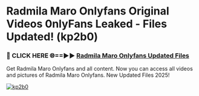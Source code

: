 # Radmila Maro Onlyfans Original Videos 0nlyFans Leaked - Files Updated! (kp2b0)

<h3>🔴 CLICK HERE 🌐==►► <a href="https://tinyurl.com/ehrbuxhb" rel="nofollow">Radmila Maro Onlyfans Updated Files</a></h3>

Get Radmila Maro Onlyfans and all content. Now you can access all videos and pictures of Radmila Maro Onlyfans. New Updated Files 2025!

[![kp2b0](https://i.imgur.com/lVYEuWS.gif)](https://tinyurl.com/ehrbuxhb)
